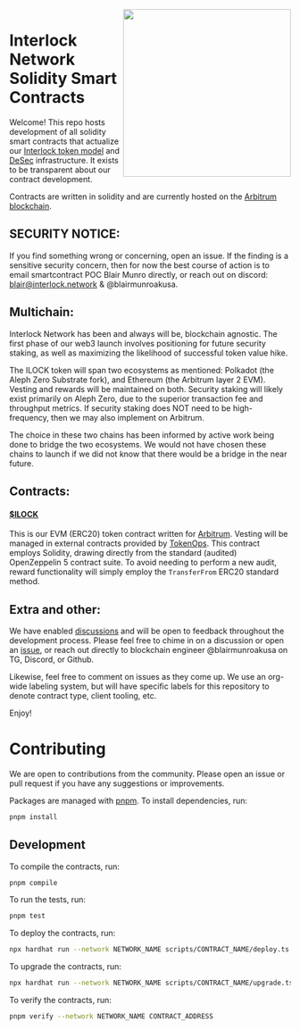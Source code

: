 <img align="right" width="300" height="300" src="https://assets-global.website-files.com/64d9930f57641d176ab09b78/64dde3b1459a01ddf7b4a529_interlock-logo-large.webp">

# Interlock Network Solidity Smart Contracts

Welcome! This repo hosts development of all solidity smart contracts that actualize our [Interlock token model](https://github.com/interlock-network/interlock-models) and [DeSec](https://docs.interlock.network) infrastructure. It exists to be transparent about our contract development.

Contracts are written in solidity and are currently hosted on the [Arbitrum blockchain](https://arbitrum.io).

## SECURITY NOTICE:

If you find something wrong or concerning, open an issue. If the finding is a sensitive security concern, then for now the best course of action is to email smartcontract POC Blair Munro directly, or reach out on discord: [blair@interlock.network](mailto:blair@interlock.network) & @blairmunroakusa.

## Multichain:

Interlock Network has been and always will be, blockchain agnostic. The first phase of our web3 launch involves positioning for future security staking, as well as maximizing the likelihood of successful token value hike.

The ILOCK token will span two ecosystems as mentioned: Polkadot (the Aleph Zero Substrate fork), and Ethereum (the Arbitrum layer 2 EVM). Vesting and rewards will be maintained on both. Security staking will likely exist primarily on Aleph Zero, due to the superior transaction fee and throughput metrics. If security staking does NOT need to be high-frequency, then we may also implement on Arbitrum.

The choice in these two chains has been informed by active work being done to bridge the two ecosystems. We would not have chosen these chains to launch if we did not know that there would be a bridge in the near future.

## Contracts:

#### [$ILOCK](./ilockmvp.sol)

This is our EVM (ERC20) token contract written for [Arbitrum](https://arbitrum.io). Vesting will be managed in external contracts provided by [TokenOps](https://tokenops.xyz). This contract employs Solidity, drawing directly from the standard (audited) OpenZeppelin 5 contract suite. To avoid needing to perform a new audit, reward functionality will simply employ the `TransferFrom` ERC20 standard method.

## Extra and other:

We have enabled [discussions](https://github.com/interlock-network/interlock-smartcontracts-solidity/discussions) and will be open to feedback throughout the development process. Please feel free to chime in on a discussion or open an [issue](https://github.com/interlock-network/interlock-smartcontracts-solidity/issues), or reach out directly to blockchain engineer @blairmunroakusa on TG, Discord, or Github.

Likewise, feel free to comment on issues as they come up. We use an org-wide labeling system, but will have specific labels for this repository to denote contract type, client tooling, etc.

Enjoy!

# Contributing

We are open to contributions from the community. Please open an issue or pull request if you have any suggestions or improvements.

Packages are managed with [pnpm](https://pnpm.io/). To install dependencies, run:

```bash
pnpm install
```

## Development

To compile the contracts, run:

```bash
pnpm compile
```

To run the tests, run:

```bash
pnpm test
```

To deploy the contracts, run:

```bash
npx hardhat run --network NETWORK_NAME scripts/CONTRACT_NAME/deploy.ts
```

To upgrade the contracts, run:

```bash
npx hardhat run --network NETWORK_NAME scripts/CONTRACT_NAME/upgrade.ts
```

To verify the contracts, run:

```bash
pnpm verify --network NETWORK_NAME CONTRACT_ADDRESS
```
